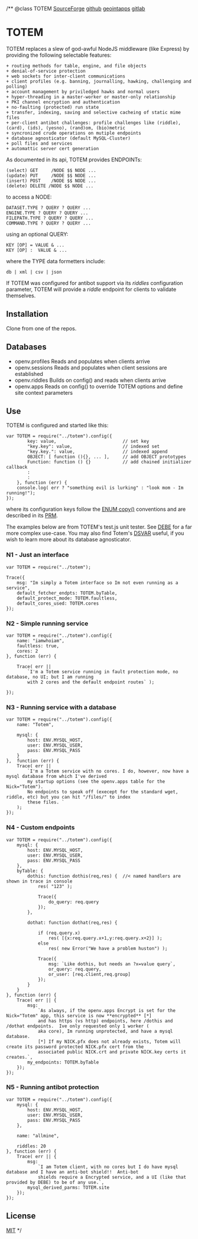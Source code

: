 /**
@class TOTEM
	[SourceForge](https://sourceforge.net) 
	[github](https://github.com/acmesds/totem.git) 
	[geointapps](https://git.geointapps.org/acmesds/totem)
	[gitlab](https://gitlab.weat.nga.ic.gov/acmesds/totem.git)

# TOTEM

TOTEM replaces a slew of god-awful NodeJS middleware (like Express) by providing the 
following selectable features:
  
	+ routing methods for table, engine, and file objects
	+ denial-of-service protection
	+ web sockets for inter-client communications
	+ client profiles (e.g. banning, journalling, hawking, challenging and polling)
	+ account management by priviledged hawks and normal users
	+ hyper-threading in a master-worker or master-only relationship
	+ PKI channel encryption and authentication
	+ no-faulting (protected) run state
	+ transfer, indexing, saving and selective cacheing of static mime files
	+ per-client antibot challenges: profile challenges like (riddle), (card), (ids), (yesno), (rand)om, (bio)metric
	+ syncronized crude operations on mutiple endpoints
	+ database agnosticator (default MySQL-Cluster)
	+ poll files and services
	+ automattic server cert generation
  
As documented in its api, TOTEM provides ENDPOINTs:

	(select) GET 	 /NODE $$ NODE ...
	(update) PUT 	 /NODE $$ NODE ...
	(insert) POST 	 /NODE $$ NODE ...
	(delete) DELETE /NODE $$ NODE ...

 to access a NODE:

	DATASET.TYPE ? QUERY ? QUERY ...
	ENGINE.TYPE ? QUERY ? QUERY ...
	FILEPATH.TYPE ? QUERY ? QUERY ...
	COMMAND.TYPE ? QUERY ? QUERY ...

using an optional QUERY:

	KEY [OP] = VALUE & ...
	KEY [OP] :  VALUE & ...

where the TYPE data formetters include:

	db | xml | csv | json
	
If TOTEM was configured for antibot support via its *riddles* configuration parameter, TOTEM will provide a *riddle* endpoint for clients to 
validate themselves.

## Installation

Clone from one of the repos. 

## Databases

* openv.profiles Reads and populates when clients arrive  
* openv.sessions Reads and populates when client sessions are established  
* openv.riddles Builds on config() and reads when clients arrive  
* openv.apps Reads on config() to override TOTEM options and define site context parameters

## Use

TOTEM is configured and started like this:

	var TOTEM = require("../totem").config({
			key: value, 						// set key
			"key.key": value, 					// indexed set
			"key.key.": value,					// indexed append
			OBJECT: [ function (){}, ... ], 	// add OBJECT prototypes 
			Function: function () {} 			// add chained initializer callback
			:
			:
		}, function (err) {
		console.log( err ? "something evil is lurking" : "look mom - Im running!");
	});

where its configuration keys follow the [ENUM copy()](https://github.com/acmesds/enum) conventions and
are described in its [PRM](/shares/prm/totem/index.html).
  
The examples below are from TOTEM's test.js unit tester.  See [DEBE](https://github.com/acmesds/debe) 
for a far more complex use-case.  You may  also find Totem's [DSVAR](https://github.com/acmesds/dsvar) 
useful, if you wish to learn more about its database agnosticator.

### N1 - Just an interface
		
	var TOTEM = require("../totem");

	Trace({
		msg: "Im simply a Totem interface so Im not even running as a service", 
		default_fetcher_endpts: TOTEM.byTable,
		default_protect_mode: TOTEM.faultless,
		default_cores_used: TOTEM.cores
	});
	
### N2 - Simple running service

	var TOTEM = require("../totem").config({
		name: "iamwhoiam",
		faultless: true,
		cores: 2
	}, function (err) {

		Trace( err || 
			`I'm a Totem service running in fault protection mode, no database, no UI; but I am running
			with 2 cores and the default endpoint routes` );

	});

### N3 - Running service with a database

	var TOTEM = require("../totem").config({
		name: "Totem",

		mysql: {
			host: ENV.MYSQL_HOST,
			user: ENV.MYSQL_USER,
			pass: ENV.MYSQL_PASS
		}
	},  function (err) {				
		Trace( err ||
			`I'm a Totem service with no cores. I do, however, now have a mysql database from which I've derived 
			my startup options (see the openv.apps table for the Nick="Totem").  
			No endpoints to speak off (execept for the standard wget, riddle, etc) but you can hit "/files/" to index 
			these files. `
		);
	});
		
### N4 - Custom endpoints
	
	var TOTEM = require("../totem").config({
		mysql: {
			host: ENV.MYSQL_HOST,
			user: ENV.MYSQL_USER,
			pass: ENV.MYSQL_PASS
		},
		byTable: {
			dothis: function dothis(req,res) {  //< named handlers are shown in trace in console
				res( "123" );

				Trace({
					do_query: req.query
				});
			},

			dothat: function dothat(req,res) {

				if (req.query.x)
					res( [{x:req.query.x+1,y:req.query.x+2}] );
				else
					res( new Error("We have a problem huston") );

				Trace({
					msg: `Like dothis, but needs an ?x=value query`, 
					or_query: req.query,
					or_user: [req.client,req.group]
				});
			}
		}
	}, function (err) {
		Trace( err || {
			msg:
				`As always, if the openv.apps Encrypt is set for the Nick="Totem" app, this service is now **encrypted** [*]
				and has https (vs http) endpoints, here /dothis and /dothat endpoints.  Ive only requested only 1 worker (
				aka core), Im running unprotected, and have a mysql database.  
				[*] If my NICK.pfx does not already exists, Totem will create its password protected NICK.pfx cert from the
				associated public NICK.crt and private NICK.key certs it creates.`,
			my_endpoints: TOTEM.byTable
		});
	});
		
### N5 - Running antibot protection
	
	var TOTEM = require("../totem").config({
		mysql: {
			host: ENV.MYSQL_HOST,
			user: ENV.MYSQL_USER,
			pass: ENV.MYSQL_PASS
		},

		name: "allmine",

		riddles: 20
	}, function (err) {
		Trace( err || {
			msg:
				`I am Totem client, with no cores but I do have mysql database and I have an anti-bot shield!!  Anti-bot
				shields require a Encrypted service, and a UI (like that provided by DEBE) to be of any use.`, 
			mysql_derived_parms: TOTEM.site
		});
	});


## License

[MIT](LICENSE)
*/
